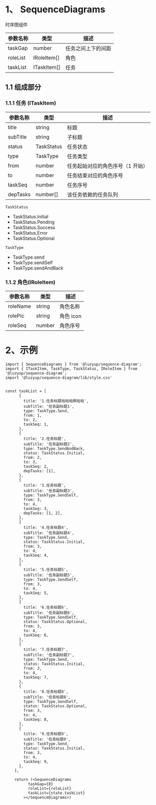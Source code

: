# 1、 SequenceDiagrams

时序图组件

| 参数名称 | 类型        | 描述               |
| -------- | ----------- | ------------------ |
| taskGap  | number      | 任务之间上下的间距 |
| roleList | IRoleItem[] | 角色               |
| taskList | ITaskItem[] | 任务               |

## 1.1 组成部分

### 1.1.1 任务 (ITaskItem)

| 参数名称 | 类型       | 描述                             |
| -------- | ---------- | -------------------------------- |
| title    | string     | 标题                             |
| subTitle | string     | 子标题                           |
| status   | TaskStatus | 任务状态                         |
| type     | TaskType   | 任务类型                         |
| from     | number     | 任务起始对应的角色序号（1 开始） |
| to       | number     | 任务结束对应的角色序号           |
| taskSeq  | number     | 任务序号                         |
| depTasks | number[]   | 该任务依赖的任务队列             |

`TaskStatus`

- TaskStatus.Initial
- TaskStatus.Pending
- TaskStatus.Success
- TaskStatus.Error
- TaskStatus.Optional

`TaskType`

- TaskType.send
- TaskType.sendSelf
- TaskType.sendAndBack

### 1.1.2 角色(IRoleItem)

| 参数名称 | 类型   | 描述      |
| -------- | ------ | --------- |
| roleName | string | 角色名称  |
| rolePic  | string | 角色 icon |
| roleSeq  | number | 角色序号  |

# 2、示例

```
import { SequenceDiagrams } from '@luzyup/sequence-diagram';
import { ITaskItem, TaskType, TaskStatus, IRoleItem } from '@luzyup/sequence-diagram';
import '@luzyup/sequence-diagram/lib/style.css'


const taskList = [
      {
        title: '1.任务标题哈哈哈啊哈哈',
        subTitle: '任务副标题1',
        type: TaskType.Send,
        from: 1,
        to: 2,
        taskSeq: 1,
      },
      {
        title: '2.任务标题',
        subTitle: '任务副标题2',
        type: TaskType.SendAndBack,
        status: TaskStatus.Initial,
        from: 2,
        to: 3,
        taskSeq: 2,
        depTasks: [1],
      },
      {
        title: '3.任务标题',
        subTitle: '任务副标题3',
        type: TaskType.SendSelf,
        from: 3,
        to: 4,
        taskSeq: 3,
        depTasks: [1, 2],
      },
      {
        title: '4.任务标题4',
        subTitle: '任务副标题4',
        type: TaskType.Send,
        status: TaskStatus.Initial,
        from: 3,
        to: 4,
        taskSeq: 4,
      },
      {
        title: '5.任务标题5',
        subTitle: '任务副标题5',
        type: TaskType.SendSelf,
        from: 3,
        to: 4,
        taskSeq: 5,
      },
      {
        title: '6.任务标题6',
        subTitle: '任务副标题6',
        type: TaskType.SendSelf,
        status: TaskStatus.Optional,
        from: 3,
        to: 4,
        taskSeq: 6,
      },
      {
        title: '7.任务标题7',
        subTitle: '任务副标题7',
        type: TaskType.Send,
        status: TaskStatus.Initial,
        from: 3,
        to: 4,
        taskSeq: 7,
      },
      {
        title: '8.任务标题8',
        subTitle: '任务标题8',
        type: TaskType.SendSelf,
        status: TaskStatus.Optional,
        from: 3,
        to: 4,
        taskSeq: 8,
      },
      {
        title: '9.任务标题9',
        subTitle: '任务标题9',
        type: TaskType.Send,
        status: TaskStatus.Initial,
        from: 3,
        to: 4,
        taskSeq: 9,
      },
    ],

    return (<SequenceDiagrams
          taskGap={8}
          roleList={roleList}
          taskList={state.taskList}
        ></SequenceDiagrams>)
```
